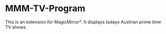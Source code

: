# MMM-TV-Program
This is an extension for MagicMirror². It displays todays Austrian prime time TV shows.

